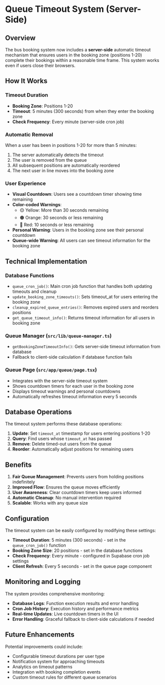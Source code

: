# Queue Timeout System (Server-Side)

## Overview

The bus booking system now includes a **server-side** automatic timeout mechanism that ensures users in the booking zone (positions 1-20) complete their bookings within a reasonable time frame. This system works even if users close their browsers.

## How It Works

### Timeout Duration
- **Booking Zone**: Positions 1-20
- **Timeout**: 5 minutes (300 seconds) from when they enter the booking zone
- **Check Frequency**: Every minute (server-side cron job)

### Automatic Removal
When a user has been in positions 1-20 for more than 5 minutes:
1. The server automatically detects the timeout
2. The user is removed from the queue
3. All subsequent positions are automatically reordered
4. The next user in line moves into the booking zone

### User Experience
- **Visual Countdown**: Users see a countdown timer showing time remaining
- **Color-coded Warnings**: 
  - 🟡 Yellow: More than 30 seconds remaining
  - 🟠 Orange: 30 seconds or less remaining
  - 🔴 Red: 10 seconds or less remaining
- **Personal Warning**: Users in the booking zone see their personal countdown
- **Queue-wide Warning**: All users can see timeout information for the booking zone

## Technical Implementation

### Database Functions
- `queue_cron_job()`: Main cron job function that handles both updating timeouts and cleanup
- `update_booking_zone_timeouts()`: Sets timeout_at for users entering the booking zone
- `cleanup_expired_queue_entries()`: Removes expired users and reorders positions
- `get_queue_timeout_info()`: Returns timeout information for all users in booking zone

### Queue Manager (`src/lib/queue-manager.ts`)
- `getBookingZoneTimeoutInfo()`: Gets server-side timeout information from database
- Fallback to client-side calculation if database function fails

### Queue Page (`src/app/queue/page.tsx`)
- Integrates with the server-side timeout system
- Shows countdown timers for each user in the booking zone
- Displays timeout warnings and personal countdowns
- Automatically refreshes timeout information every 5 seconds



## Database Operations

The timeout system performs these database operations:
1. **Update**: Set `timeout_at` timestamp for users entering positions 1-20
2. **Query**: Find users whose `timeout_at` has passed
3. **Remove**: Delete timed-out users from the queue
4. **Reorder**: Automatically adjust positions for remaining users

## Benefits

1. **Fair Queue Management**: Prevents users from holding positions indefinitely
2. **Improved Flow**: Ensures the queue moves efficiently
3. **User Awareness**: Clear countdown timers keep users informed
4. **Automatic Cleanup**: No manual intervention required
5. **Scalable**: Works with any queue size

## Configuration

The timeout system can be easily configured by modifying these settings:
- **Timeout Duration**: 5 minutes (300 seconds) - set in the `queue_cron_job()` function
- **Booking Zone Size**: 20 positions - set in the database functions
- **Check Frequency**: Every minute - configured in Supabase cron job settings
- **Client Refresh**: Every 5 seconds - set in the queue page component

## Monitoring and Logging

The system provides comprehensive monitoring:
- **Database Logs**: Function execution results and error handling
- **Cron Job History**: Execution history and performance metrics
- **Real-time Updates**: Live countdown timers in the UI
- **Error Handling**: Graceful fallback to client-side calculations if needed

## Future Enhancements

Potential improvements could include:
- Configurable timeout durations per user type
- Notification system for approaching timeouts
- Analytics on timeout patterns
- Integration with booking completion events
- Custom timeout rules for different queue scenarios
